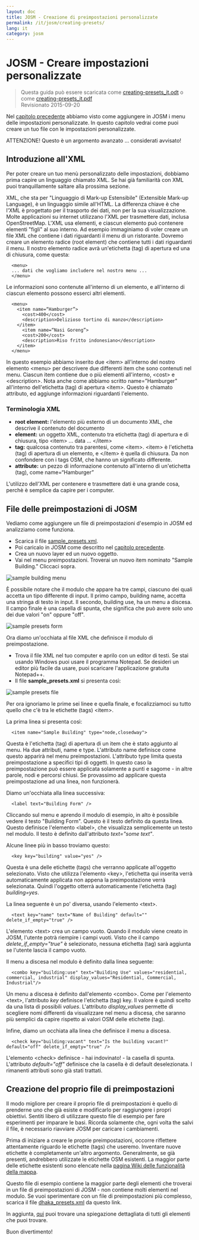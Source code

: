 ```yaml
---
layout: doc
title: JOSM - Creazione di preimpostazioni personalizzate
permalink: /it/josm/creating-presets/
lang: it
category: josm
---
```


JOSM - Creare impostazioni personalizzate
=======================

> Questa guida può essere scaricata come  [creating-presets_it.odt](/files/creating-presets_it.odt) o come [creating-presets_it.pdf](/files/creating-presets_it.pdf)  
> Revisionato 2015-09-20  

Nel [capitolo precedente](/it/josm/josm-presets) abbiamo visto come aggiungere in JOSM i menu delle impostazioni personalizzate. In questo capitolo vedrai come puoi creare un tuo file con le impostazioni personalizzate.  

ATTENZIONE! Questo è un argomento avanzato ... considerati avvisato!  

Introduzione all'XML
-------------------

Per poter creare un tuo menù personalizzato delle impostazioni, dobbiamo prima capire un linguaggio chiamato XML. Se hai già familiarità con XML puoi tranquillamente saltare alla prossima sezione.  

XML, che sta per "Linguaggio di Mark-up Estensibile" (Extensible Mark-up Language), è un linguaggio simile all'HTML. La differenza chiave è che l'XML è progettato per il trasporto dei dati, non per la sua visualizzazione. Molte applicazioni su internet utilizzano l'XML per trasmettere dati, inclusa OpenStreetMap. L'XML usa elementi, e ciascun elemento può contenere elementi "figli" al suo interno. Ad esempio immaginiamo di voler creare un file XML che contiene i dati riguardanti il menu di un ristorante. Dovremo creare un elemento radice (root element) che contiene tutti i dati riguardanti il menu. Il nostro elemento radice avrà un'etichetta (tag) di apertura ed una di chiusura, come questa:

      <menu>
      ... dati che vogliamo includere nel nostro menu ...
      </menu>

Le informazioni sono contenute all'interno di un elemento, e all'interno di ciascun elemento possono esserci altri elementi.  

      <menu>
        <item name=“Hamburger”>
          <cost>400</cost>
          <description>Delizioso tortino di manzo</description>
        </item>
          <item name=“Nasi Goreng”>
          <cost>200</cost>
          <description>Riso fritto indonesiano</description>
        </item>
      </menu>

In questo esempio abbiamo inserito due &lt;item&gt; all'interno del nostro elemento &lt;menu&gt; per descrivere due differenti item che sono contenuti nel menu. Ciascun item contiene due o più elementi all'interno, &lt;cost&gt; e &lt;description&gt;. Nota anche come abbiamo scritto name=”Hamburger” all'interno dell'etichetta (tag) di apertura &lt;item&gt;. Questo è chiamato attributo, ed aggiunge informazioni riguardanti l'elemento.


### Terminologia XML

- **root element:** l'elemento più esterno di un documento XML, che descrive il contenuto del documento  
- **element:** un oggetto XML, contenuto tra etichetta (tag) di apertura e di chiusura, tipo &lt;item&gt; ... data ... &lt;/item&gt;  
- **tag:** qualcosa contenuto tra parentesi, come &lt;item&gt;. &lt;item&gt; è l'etichetta (tag) di apertura di un elemento, e &lt;/item&gt; è quella di chiusura. Da non confondere con i tags OSM, che hanno un significato differente.  
- **attribute:** un pezzo di informazione contenuto all'interno di un'etichetta (tag), come name=“Hamburger”  

L'utilizzo dell'XML per contenere e trasmettere dati è una grande cosa, perchè è semplice da capire per i computer.  


File delle preimpostazioni di JOSM
-------------------

Vediamo come aggiungere un file di preimpostazioni d'esempio in JOSM ed analizziamo come funziona.  

- Scarica il file [sample_presets.xml](/files/sample_presets.xml).  
- Poi caricalo in JOSM come descritto nel  [capitolo precedente](/it/josm/josm-presets).  
- Crea un nuovo layer ed un nuovo oggetto.  
- Vai nel menu preimpostazioni. Troverai un nuovo item nominato "Sample Building." Cliccaci sopra.  

![sample building menu][]

È possibile notare che il modulo che appare ha tre campi, ciascuno dei quali accetta un tipo differente di input. Il primo campo, building name, accetta una stringa di testo in input. Il secondo, building use, ha un menu a discesa. Il campo finale è una casella di spunta, che significa che può avere solo uno dei due valori "on" oppure "off".

![sample presets form][]

Ora diamo un'occhiata al file XML che definisce il modulo di preimpostazione.

- Trova il file XML nel tuo computer e aprilo con un editor di testi. Se stai usando Windows puoi usare il programma Notepad. Se desideri un editor più facile da usare, puoi scaricare l'applicazione gratuita Notepad++.  
- Il file **sample_presets.xml** si presenta così:  

![sample presets file][]

Per ora ignoriamo le prime sei linee e quella finale, e focalizziamoci su tutto quello che c'è tra le etichette (tags) &lt;item&gt;.

La prima linea si presenta così:

      <item name="Sample Building" type="node,closedway">

Questa è l'etichetta (tag) di apertura di un item che è stato aggiunto al menu. Ha due attributi, name e type. L'attributo name definisce come questo apparirà nel menu preimpostazioni. L'attributo type limita questa preimpostazione a specifici tipi di oggetti. In questo caso la preimpostazione può essere applicata solamente a punti e sagome - in altre parole, nodi e percorsi chiusi. Se provassimo ad applicare questa preimpostazione ad una linea, non funzionerà.  

Diamo un'occhiata alla linea successiva:  

      <label text="Building Form" />

Cliccando sul menu e aprendo il modulo di esempio, in alto è possibile vedere il testo "Building Form". Questo è il testo definito da questa linea. Questo definisce l'elemento &lt;label&gt;, che visualizza semplicemente un testo nel modulo. Il testo è definito dall'attributo *text="some text"*.  

Alcune linee più in basso troviamo questo:  

      <key key="building" value="yes" />

Questa è una delle etichette (tags) che verranno applicate all'oggetto selezionato. Visto che utilizza l'elemento &lt;key&gt;, l'etichetta qui inserita verrà automaticamente applicata non appena la preimpostazione verrà selezionata. Quindi l'oggetto otterrà automaticamente l'etichetta (tag) *building=yes*.  

La linea seguente è un po' diversa, usando l'elemento &lt;text&gt;.  

      <text key="name" text="Name of Building" default="" delete_if_empty="true" />

L'elemento &lt;text&gt; crea un campo vuoto. Quando il modulo viene creato in JOSM, l'utente potrà riempire i campi vuoti. Visto che il campo *delete_if_empty="true"* è selezionato, nessuna etichetta (tag) sarà aggiunta se l'utente lascia il campo vuoto.  

Il menu a discesa nel modulo è definito dalla linea seguente:  

      <combo key="building:use" text="Building Use" values="residential, commercial, industrial" display_values="Residential, Commercial, Industrial"/>

Un menu a discesa è definito dall'elemento &lt;combo&gt;. Come per l'elemento &lt;text&gt;, l'attributo *key* definisce l'etichetta (tag) key. Il valore è quindi scelto da una lista di possibili *values*. L'attributo *display_values* permette di scegliere nomi differenti da visualizzare nel menu a discesa, che saranno più semplici da capire rispetto ai valori OSM delle etichette (tag).  

Infine, diamo un occhiata alla linea che definisce il menu a discesa.  

      <check key="building:vacant" text="Is the building vacant?" default="off" delete_if_empty="true" />

L'elemento &lt;check&gt; definisce - hai indovinato! - la casella di spunta. L'attributo *default="off"* definisce che la casella è di default deselezionata. I rimanenti attributi sono già stati trattati.  

Creazione del proprio file di preimpostazioni
------------------------------

Il modo migliore per creare il proprio file di preimpostazioni è quello di prenderne uno che già esiste e modificarlo per raggiungere i propri obiettivi. Sentiti libero di utilizzare questo file di esempio per fare esperimenti per imparare le basi. Ricorda solamente che, ogni volta the salvi il file, è necessario riavviare JOSM per caricare i cambiamenti.  

Prima di iniziare a creare le proprie preimpostazioni, occorre riflettere attentamente riguardo le etichette (tags) che useremo. Inventare nuove etichette è completamente un'altro argomento. Generalmente, se già presenti, andrebbero utilizzate le etichette OSM esistenti. La maggior parte delle etichette esistenti sono elencate nella [pagina Wiki delle funzionalità della mappa](http://wiki.openstreetmap.org/wiki/Map_Features).  

Questo file di esempio contiene la maggior parte degli elementi che troverai in un file di preimpostazioni di JOSM - non contiene molti elementi nel modulo. Se vuoi sperimentare con un file di preimpostazioni più complesso, scarica il file [dhaka_presets.xml](/files/dhaka_presets.xml) da questo link.  

In aggiunta, [qui](http://josm.openstreetmap.de/wiki/TaggingPresets) puoi trovare una spiegazione dettagliata di tutti gli elementi che puoi trovare.  

Buon divertimento!  


[sample building menu]: /images/josm/sample-building-menu.png
[sample presets form]: /images/josm/sample-presets-form.png
[sample presets file]: /images/josm/sample-presets-file.png